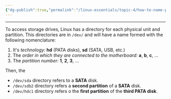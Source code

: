 ```yaml
---
{"dg-publish":true,"permalink":"/linux-essentials/topic-4/how-to-name-partitions-and-disks/","noteIcon":"1"}
---
```


---
To access storage drives, Linux has a directory for each physical unit and partition. This directories are in `/dev/` and will have a name formed with the following nomenclature:

1. It's _technology:_ **hd** (PATA disks), **sd** (SATA, USB, etc.)
2. The _order in which they are connected to the motherboard:_ **a**, **b**, **c**, ...
3. The _partition number:_ **1**, **2**, **3**, ...

Then, the 
- `/dev/sda` directory refers to a **SATA** disk.
- `/dev/sdb2` directory refers a **second partition** of a **SATA** disk.
- `/dev/hdc1` directory refers o the **first partition** of the **third PATA disk**. 
